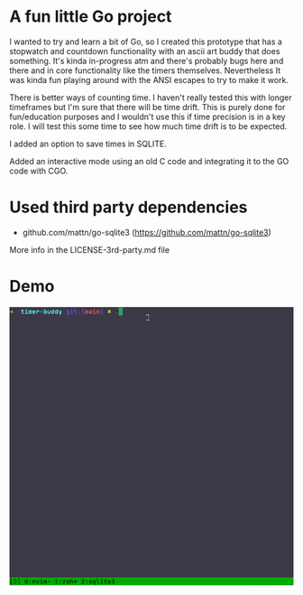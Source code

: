 # A fun little Go project

I wanted to try and learn a bit of Go, so I created this prototype that has a stopwatch and countdown functionality with an ascii art buddy that does something. It's kinda in-progress atm and there's probably bugs here and there and in core functionality like the timers themselves. Nevertheless It was kinda fun playing around with the ANSI escapes to try to make it work.

There is better ways of counting time. I haven't really tested this with longer timeframes but I'm sure that there will be time drift. This is purely done for fun/education purposes and I wouldn't use this if time precision is in a key role. I will test this some time to see how much time drift is to be expected.

I added an option to save times in SQLITE.

Added an interactive mode using an old C code and integrating it to the GO code with CGO.

# Used third party dependencies

- github.com/mattn/go-sqlite3 (https://github.com/mattn/go-sqlite3)

More info in the LICENSE-3rd-party.md file

# Demo

![demo.gif](images/demo.gif)
